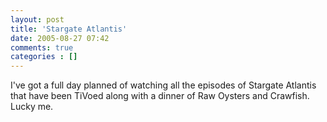 ```yaml
---
layout: post
title: 'Stargate Atlantis'
date: 2005-08-27 07:42
comments: true
categories : []
---  
```


I've got a full day planned of watching all the episodes of Stargate Atlantis that have been TiVoed along with a dinner of Raw Oysters and Crawfish. Lucky me.



